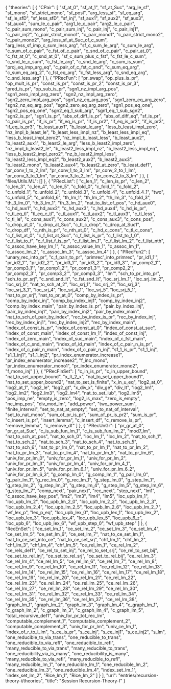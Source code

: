 {
    "theories": [
        {
            "CPair": [
                "sf_at_0",
                "sf_at_1",
                "sf_at_Suc",
                "arg_le_sf",
                "sf_mono",
                "sf_strict_mono",
                "sf_posI",
                "arg_less_sf",
                "sf_eq_arg",
                "sf_le_sfD",
                "sf_less_sfD",
                "sf_inj",
                "sf_aux1",
                "sf_aux2",
                "sf_aux3",
                "sf_aux4",
                "sum_le_c_pair",
                "arg1_le_c_pair",
                "arg2_le_c_pair",
                "c_pair_sum_mono",
                "c_pair_sum_inj",
                "c_pair_inj",
                "c_pair_inj1",
                "c_pair_inj2",
                "c_pair_strict_mono1",
                "c_pair_mono1",
                "c_pair_strict_mono2",
                "c_pair_mono2",
                "arg_less_sf_at_Suc_of_c_sum",
                "arg_less_sf_imp_c_sum_less_arg",
                "sf_c_sum_le_arg",
                "c_sum_le_arg",
                "c_sum_of_c_pair",
                "c_fst_of_c_pair",
                "c_snd_of_c_pair",
                "c_pair_at_0",
                "c_fst_at_0",
                "c_snd_at_0",
                "sf_c_sum_plus_c_fst",
                "c_fst_le_c_sum",
                "c_snd_le_c_sum",
                "c_fst_le_arg",
                "c_snd_le_arg",
                "c_sum_is_sum",
                "proj_eq_imp_arg_eq",
                "c_pair_of_c_fst_c_snd",
                "c_sum_eq_arg",
                "c_sum_eq_arg_2",
                "c_fst_eq_arg",
                "c_fst_less_arg",
                "c_snd_eq_arg",
                "c_snd_less_arg"
            ]
        },
        {
            "PRecFun": [
                "pr_swap",
                "op_plus_is_pr",
                "op_mult_is_pr",
                "const_is_pr",
                "const_is_pr_2",
                "const_is_pr_3",
                "pred_is_pr",
                "op_sub_is_pr",
                "sgn1_nz_impl_arg_pos",
                "sgn1_zero_impl_arg_zero",
                "sgn2_nz_impl_arg_zero",
                "sgn2_zero_impl_arg_pos",
                "sgn1_nz_eq_arg_pos",
                "sgn1_zero_eq_arg_zero",
                "sgn2_nz_eq_arg_pos",
                "sgn2_zero_eq_arg_zero",
                "sgn1_pos_eq_one",
                "sgn2_pos_eq_one",
                "sgn2_eq_1_sub_arg",
                "sgn1_eq_1_sub_sgn2",
                "sgn2_is_pr",
                "sgn1_is_pr",
                "abs_of_diff_is_pr",
                "abs_of_diff_eq",
                "sf_is_pr",
                "c_pair_is_pr",
                "if_is_pr",
                "if_eq_is_pr",
                "if_is_pr2",
                "if_eq_is_pr2",
                "if_is_pr3",
                "if_eq_is_pr3",
                "b_least_aux1",
                "b_least_le_arg",
                "less_b_least_impl_zero",
                "nz_impl_b_least_le",
                "b_least_less_impl_nz",
                "b_least_less_impl_eq",
                "less_b_least_impl_zero2",
                "nz_impl_b_least_less",
                "b_least_aux2",
                "b_least2_aux1",
                "b_least2_le_arg",
                "less_b_least2_impl_zero",
                "nz_impl_b_least2_le",
                "b_least2_less_impl_nz",
                "b_least2_less_impl_eq",
                "less_b_least2_impl_zero2",
                "nz_b_least2_impl_less",
                "b_least2_less_impl_eq2",
                "b_least2_aux2",
                "b_least2_aux3",
                "b_least2_mono",
                "b_least2_aux4",
                "b_least2_at_zero",
                "b_least_def1",
                "pr_conv_1_to_2_lm",
                "pr_conv_1_to_3_lm",
                "pr_conv_2_to_1_lm",
                "pr_conv_3_to_1_lm",
                "pr_conv_3_to_2_lm",
                "pr_conv_2_to_3_lm"
            ]
        },
        {
            "files/Utils.ML": []
        },
        {
            "PRecList": [
                "c_len_1",
                "c_len_is_pr",
                "c_len_2",
                "c_len_3",
                "c_len_4",
                "c_len_5",
                "c_fold_0",
                "c_fold_1",
                "c_fold_2",
                "c_unfold_1",
                "c_unfold_2",
                "c_unfold_3",
                "c_unfold_4",
                "c_unfold_4_1",
                "two",
                "c_unfold_5",
                "c_unfold_6",
                "th_lm_1",
                "th_lm_2",
                "th_lm_3",
                "c_fold_3",
                "th_3_lm_0",
                "th_3_lm_1",
                "th_3_lm_2",
                "nat_to_list_of_pos",
                "c_hd_aux0",
                "c_hd_aux1",
                "c_hd_aux2",
                "c_hd_aux3",
                "c_hd_aux4",
                "c_hd_is_pr",
                "c_tl_eq_tl",
                "tl_eq_c_tl",
                "c_tl_aux1",
                "c_tl_aux2",
                "c_tl_aux3",
                "c_tl_less",
                "c_tl_le",
                "c_cons_aux1",
                "c_cons_aux2",
                "c_cons_aux3",
                "c_cons_pos",
                "c_drop_at_0",
                "c_drop_at_Suc",
                "c_tl_c_drop",
                "c_drop_at_Suc1",
                "c_drop_df",
                "c_nth_is_pr",
                "c_nth_at_0",
                "c_hd_c_cons",
                "c_tl_c_cons",
                "c_f_list_at_0",
                "c_f_list_at_Suc",
                "c_f_list_is_pr",
                "c_f_list_to_f_0",
                "c_f_list_to_f",
                "c_f_list_f_is_pr",
                "c_f_list_lm_1",
                "c_f_list_lm_2",
                "c_f_list_nth",
                "c_assoc_have_key_lm_1",
                "c_assoc_value_lm_1",
                "c_assoc_lm_1",
                "c_assoc_lm_2",
                "c_assoc_lm_3",
                "c_assoc_lm_4"
            ]
        },
        {
            "PRecFun2": [
                "unary_rec_into_pr",
                "c_f_pair_to_pr",
                "primrec'_into_primrec",
                "pr_id1_1'",
                "pr_id2_1'",
                "pr_id2_2'",
                "pr_id3_1'",
                "pr_id3_2'",
                "pr_id3_3'",
                "pr_comp2_1'",
                "pr_comp3_1'",
                "pr_comp1_2'",
                "pr_comp1_3'",
                "pr_comp2_2'",
                "pr_comp2_3'",
                "pr_comp3_2'",
                "pr_comp3_3'",
                "lm'",
                "sch_to_pr_into_pr",
                "sch_to_pr_srj",
                "c_snd_snd_lt",
                "c_fst_snd_lt",
                "loc_srj_lm_1",
                "loc_srj_lm_2",
                "loc_srj_0",
                "nat_to_sch_at_2",
                "loc_srj_1",
                "loc_srj_2",
                "loc_srj_3",
                "loc_srj_3_1",
                "loc_srj_4",
                "loc_srj_4_1",
                "loc_srj_5",
                "loc_srj_5_1",
                "nat_to_pr_srj",
                "nat_to_pr_at_0",
                "comp_by_index_is_pr",
                "comp_by_index_inj",
                "comp_by_index_inj1",
                "comp_by_index_inj2",
                "comp_by_index_main",
                "pair_by_index_is_pr",
                "pair_by_index_inj",
                "pair_by_index_inj1",
                "pair_by_index_inj2",
                "pair_by_index_main",
                "nat_to_sch_of_pair_by_index",
                "rec_by_index_is_pr",
                "rec_by_index_inj",
                "rec_by_index_inj1",
                "rec_by_index_inj2",
                "rec_by_index_main",
                "index_of_const_is_pr",
                "index_of_const_at_0",
                "index_of_const_at_suc",
                "index_of_const_main",
                "index_of_const_lm_1",
                "index_of_const_inj",
                "index_of_zero_main",
                "index_of_suc_main",
                "index_of_c_fst_main",
                "index_of_c_snd_main",
                "index_of_id_main",
                "index_of_c_pair_n_is_pr",
                "index_of_c_pair_n_main",
                "index_of_c_pair_n_inj",
                "s1_1_is_pr",
                "s1_1_inj",
                "s1_1_inj1",
                "s1_1_inj2",
                "pr_index_enumerator_increase1",
                "pr_index_enumerator_increase2",
                "f_inc_mono",
                "pr_index_enumerator_mono1",
                "pr_index_enumerator_mono2",
                "f_mono_inj"
            ]
        },
        {
            "PRecFinSet": [
                "c_in_is_pr",
                "c_in_upper_bound",
                "nat_to_set_upper_bound",
                "x_lt_2_x",
                "nat_to_set_upper_bound1",
                "nat_to_set_upper_bound2",
                "nat_to_set_is_finite",
                "x_in_u_eq",
                "log2_at_0",
                "log2_at_1",
                "log2_le",
                "log2_gt",
                "x_div_x",
                "div_ge",
                "div_lt",
                "log2_lm1",
                "log2_lm2",
                "log2_lm3",
                "log2_lm4",
                "nat_to_set_lub",
                "log2_lm5",
                "pos_imp_ne",
                "empty_is_zero",
                "log2_is_max",
                "zero_is_empty",
                "ne_imp_pos",
                "div_mod_lm",
                "add_power",
                "two_power_sum",
                "finite_interval",
                "set_to_nat_at_empty",
                "set_to_nat_of_interval",
                "set_to_nat_mono",
                "sum_of_pr_is_pr",
                "sum_of_pr_is_pr2",
                "sum_is_pr",
                "c_insert_is_pr",
                "insert_lemma",
                "c_insert_df",
                "c_remove_is_pr",
                "remove_lemma",
                "c_remove_df"
            ]
        },
        {
            "PRecUnGr": [
                "pr_gr_at_0",
                "pr_gr_at_Suc",
                "c_is_sub_fun_lm_1",
                "c_is_sub_fun_lm_2",
                "mod7_lm",
                "nat_to_sch_at_pos",
                "nat_to_sch_0",
                "loc_lm_1",
                "loc_lm_2",
                "nat_to_sch_1",
                "nat_to_sch_2",
                "nat_to_sch_3",
                "nat_to_sch_4",
                "nat_to_sch_5",
                "nat_to_sch_6",
                "nat_to_pr_lm_0",
                "nat_to_pr_lm_1",
                "nat_to_pr_lm_2",
                "nat_to_pr_lm_3",
                "nat_to_pr_lm_4",
                "nat_to_pr_lm_5",
                "nat_to_pr_lm_6",
                "univ_for_pr_lm_0",
                "univ_for_pr_lm_1",
                "univ_for_pr_lm_2",
                "univ_for_pr_lm_3",
                "univ_for_pr_lm_4",
                "univ_for_pr_lm_4_1",
                "univ_for_pr_lm_5",
                "univ_for_pr_lm_6_1",
                "univ_for_pr_lm_6_2",
                "univ_for_pr_lm_6_3",
                "g_comp_lm_0",
                "g_comp_lm_1",
                "g_pair_lm_0",
                "g_pair_lm_1",
                "g_rec_lm_0",
                "g_rec_lm_1",
                "g_step_lm_0",
                "g_step_lm_1",
                "g_step_lm_2",
                "g_step_lm_3",
                "g_step_lm_4",
                "g_step_lm_5",
                "g_step_lm_6",
                "g_step_lm_7",
                "comp_next",
                "pair_next",
                "rec_next",
                "step_next",
                "lm1",
                "c_assoc_have_key_pos",
                "lm2",
                "lm3",
                "lm4",
                "lm5",
                "loc_upb_lm_1",
                "loc_upb_lm_2",
                "loc_upb_lm_2_0",
                "loc_upb_lm_2_2",
                "loc_upb_lm_2_3",
                "loc_upb_lm_2_4",
                "loc_upb_lm_2_5",
                "loc_upb_lm_2_6",
                "loc_upb_lm_2_7",
                "wf_lex_p",
                "lex_p_eq",
                "loc_upb_lex_0",
                "loc_upb_lex_1",
                "loc_upb_lex_2",
                "loc_upb_lex_3",
                "loc_upb_lex_4",
                "loc_upb_lex_5",
                "loc_upb_6_z",
                "loc_upb_6",
                "loc_upb_lex_6",
                "wf_upb_step_0",
                "wf_upb_step"
            ]
        },
        {
            "RecEnSet": [
                "ce_set_lm_1",
                "ce_set_lm_2",
                "ce_set_lm_3",
                "ce_set_lm_4",
                "ce_set_lm_5",
                "ce_set_lm_6",
                "ce_set_lm_7",
                "nat_to_ce_set_lm_1",
                "nat_to_ce_set_into_ce",
                "nat_to_ce_set_srj",
                "chf_lm_1",
                "chf_lm_2",
                "chf_lm_3",
                "chf_lm_4",
                "chf_lm_5",
                "ce_rel_lm_1",
                "ce_rel_lm_2",
                "ce_rels_def1",
                "ce_rel_to_set_inj",
                "ce_rel_to_set_srj",
                "ce_rel_to_set_bij",
                "ce_set_to_rel_inj",
                "ce_set_to_rel_srj",
                "ce_set_to_rel_bij",
                "ce_rel_lm_3",
                "ce_rel_lm_4",
                "ce_rel_lm_5",
                "ce_rel_lm_6",
                "ce_rel_lm_7",
                "ce_rel_lm_8",
                "ce_rel_lm_9",
                "ce_rel_lm_10",
                "ce_rel_lm_11",
                "ce_rel_lm_12",
                "ce_rel_lm_13",
                "ce_rel_lm_14",
                "ce_rel_lm_15",
                "ce_rel_lm_16",
                "ce_rel_lm_17",
                "ce_rel_lm_18",
                "ce_rel_lm_19",
                "ce_rel_lm_20",
                "ce_rel_lm_21",
                "ce_rel_lm_22",
                "ce_rel_lm_23",
                "ce_rel_lm_24",
                "ce_rel_lm_25",
                "ce_rel_lm_26",
                "ce_rel_lm_27",
                "ce_rel_lm_28",
                "ce_rel_lm_29",
                "ce_rel_lm_30",
                "ce_rel_lm_31",
                "ce_rel_lm_32",
                "ce_rel_lm_33",
                "ce_rel_lm_34",
                "ce_rel_lm_35",
                "ce_rel_lm_36",
                "ce_rel_lm_37",
                "ce_rel_lm_38",
                "graph_lm_1",
                "graph_lm_2",
                "graph_lm_3",
                "graph_lm_4",
                "c_graph_lm_1",
                "c_graph_lm_2",
                "c_graph_lm_3",
                "c_graph_lm_4",
                "c_graph_lm_5",
                "total_recursive_def1",
                "univ_for_pr_tot_rec_lm",
                "computable_complement_1",
                "computable_complement_2",
                "computable_complement_3",
                "univ_for_pr_lm",
                "univ_ce_lm_1",
                "index_of_r_to_l_lm",
                "s_ce_is_pr",
                "s_ce_inj",
                "s_ce_inj1",
                "s_ce_inj2",
                "s_lm",
                "one_reducible_to_via_trans",
                "one_reducible_to_trans",
                "one_reducible_to_via_refl",
                "one_reducible_to_refl",
                "many_reducible_to_via_trans",
                "many_reducible_to_trans",
                "one_reducibility_via_is_many",
                "one_reducibility_is_many",
                "many_reducible_to_via_refl",
                "many_reducible_to_refl",
                "many_reducible_lm_1",
                "one_reducible_lm_1",
                "one_reducible_lm_2",
                "one_reducible_lm_3",
                "one_reducible_lm_4",
                "index_set_lm_1",
                "index_set_lm_2",
                "Rice_lm_1",
                "Rice_lm_2"
            ]
        }
    ],
    "url": "entries/recursion-theory-i/theories",
    "title": "Session Recursion-Theory-I"
}